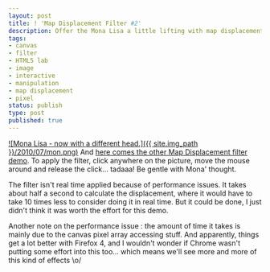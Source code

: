 ```yaml
---
layout: post
title: ! 'Map Displacement Filter #2'
description: Offer the Mona Lisa a little lifting with map displacement filters.
tags:
- canvas
- filter
- HTML5 lab
- image
- interactive
- manipulation
- map displacement
- pixel
status: publish
type: post
published: true
---
```

[![Mona Lisa - now with a different head.]({{ site.img_path }}/2010/07/mon.png)](http://code.yannick-lohse.fr/mapdisplacement/bitmap3.php)
And [here comes the other Map Displacement filter demo](http://code.yannick-lohse.fr/mapdisplacement/bitmap3.php "Map Displacing Mona Lisa"). To apply the filter, click anywhere on the picture, move the mouse around and release the click… tadaaa! Be gentle with Mona' thought.

The filter isn't real time applied because of performance issues. It takes about half a second to calculate the displacement, where it would have to take 10 times less to consider doing it in real time. But it could be done, I just didn't think it was worth the effort for this demo.

Another note on the performance issue : the amount of time it takes is mainly due to the canvas pixel array accessing stuff. And apparently, things get a lot better with Firefox 4, and I wouldn't wonder if Chrome wasn't putting some effort into this too… which means we'll see more and more of this kind of effects \o/